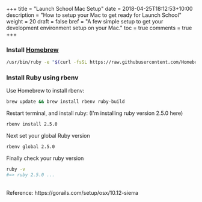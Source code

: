 +++
title = "Launch School Mac Setup"
date = 2018-04-25T18:12:53+10:00
description = "How to setup your Mac to get ready for Launch School"
weight = 20
draft = false
bref = "A few simple setup to get your development environment setup on your Mac."
toc = true
comments = true
+++

### Install [Homebrew](https://brew.sh/) 
```bash
/usr/bin/ruby -e "$(curl -fsSL https://raw.githubusercontent.com/Homebrew/install/master/install)"
```


### Install Ruby using rbenv

Use Homebrew to install rbenv:
```bash
brew update && brew install rbenv ruby-build
```

Restart terminal, and install ruby: (I'm installing ruby version 2.5.0 here)
```bash
rbenv install 2.5.0
```

Next set your global Ruby version
```bash
rbenv global 2.5.0
```
  
Finally check your ruby version
```bash
ruby -v
#=> ruby 2.5.0 ...
```
<br>
Reference: https://gorails.com/setup/osx/10.12-sierra
